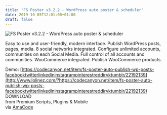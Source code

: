 ```yaml
---
title: 'FS Poster v3.2.2 - WordPress auto poster & scheduler'
date: 2019-10-05T12:01:00+01:00
draft: false
---
```


![FS Poster v3.2.2 - WordPress auto poster & scheduler](http://www.codelist.cc/uploads/posts/2019-10/1570272773_fsposter.jpg "FS Poster v3.2.2 - WordPress auto poster & scheduler")  
  
Easy to use and user-friendly, modern interface. Publish WordPress posts, pages, media. 8 social networks integrated. Configure unlimited accounts, communities on each Social Media. Full control of all accounts and communities. WooCommerce integrated. Publish WooCommerce products.  
  
Demo: [https://codecanyon.net/item/fs-poster-auto-publish-wp-posts-facebooktwitterlinkedininstagrampinterestreddirvktumblr/22192139](http://www.lolinez.com/?https://codecanyon.net/item/fs-poster-auto-publish-wp-posts-facebooktwitterlinkedininstagrampinterestreddirvktumblr/22192139)  
DOWNLOAD  
from Premium Scripts, Plugins & Mobile  
via [AmaCode](https://amazcode.ooo)